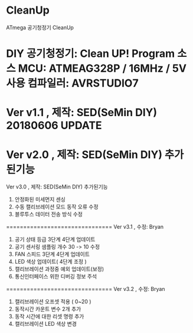 # CleanUp
ATmega 공기청정기 CleanUp

DIY 공기청정기: Clean UP! Program 소스
MCU: ATMEAG328P / 16MHz / 5V 사용
컴파일러: AVRSTUDIO7
===============================
Ver v1.1  , 제작: SED(SeMin DIY)
20180606 UPDATE
===============================
Ver v2.0  , 제작: SED(SeMin DIY)
추가된기능
===============================
Ver v3.0  , 제작: SED(SeMin DIY)
추가된기능
1. 안정화된 미세먼지 센싱
2. 수동 캘리브레이션 모드 동작 오류 수정
3. 블루투스 데이터 전송 방식 수정

===============================
Ver v3.1  , 수정: Bryan
1. 공기 상태 등급 3단계 4단계 업데이트
2. 공기 센서링 샘플링 개수 30 -> 10 수정
3. FAN 스피드 3단계 4단계 업데이트
4. LED 색상 업데이트( 4단계 조정 )
5. 캘리브레이션 과정중 예외 업데이트(보정)
6. 통신인터페이스 위한 디버깅 정보 주석

===============================
Ver v3.2  , 수정: Bryan
1. 캘리브레이션 오프셋 적용 ( 0~20 )
2. 동작시간 카운트 변수 2개 추가
3. 동작 시간에 대한 리셋 명령 추가
4. 캘리브레이션 LED 색상 변경
